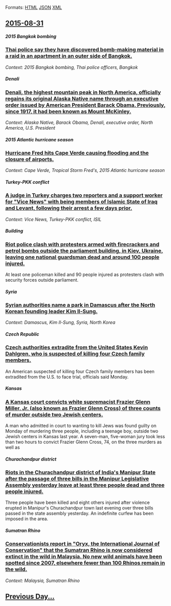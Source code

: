 
Formats: [HTML](2015/08/31/index.html)  [JSON](2015/08/31/index.json)  [XML](2015/08/31/index.xml)  

## [2015-08-31](/news/2015/08/31/index.md)

##### 2015 Bangkok bombing
### [Thai police say they have discovered bomb-making material in a raid in an apartment in an outer side of Bangkok. ](/news/2015/08/31/thai-police-say-they-have-discovered-bomb-making-material-in-a-raid-in-an-apartment-in-an-outer-side-of-bangkok.md)
_Context: 2015 Bangkok bombing, Thai police officers, Bangkok_

##### Denali
### [Denali, the highest mountain peak in North America, officially regains its original Alaska Native name through an executive order issued by American President Barack Obama. Previously, since 1917, it had been known as Mount McKinley. ](/news/2015/08/31/denali-the-highest-mountain-peak-in-north-america-officially-regains-its-original-alaska-native-name-through-an-executive-order-issued-by.md)
_Context: Alaska Native, Barack Obama, Denali, executive order, North America, U.S. President_

##### 2015 Atlantic hurricane season
### [Hurricane Fred hits Cape Verde causing flooding and the closure of airports. ](/news/2015/08/31/hurricane-fred-hits-cape-verde-causing-flooding-and-the-closure-of-airports.md)
_Context: Cape Verde, Tropical Storm Fred's, 2015 Atlantic hurricane season_

##### Turkey-PKK conflict
### [A judge in Turkey charges two reporters and a support worker for "Vice News" with being members of Islamic State of Iraq and Levant, following their arrest a few days prior. ](/news/2015/08/31/a-judge-in-turkey-charges-two-reporters-and-a-support-worker-for-vice-news-with-being-members-of-islamic-state-of-iraq-and-levant-followi.md)
_Context: Vice News, Turkey-PKK conflict, ISIL_

##### Building
### [Riot police clash with protesters armed with firecrackers and petrol bombs outside the parliament building, in Kiev, Ukraine, leaving one national guardsman dead and around 100 people injured. ](/news/2015/08/31/riot-police-clash-with-protesters-armed-with-firecrackers-and-petrol-bombs-outside-the-parliament-building-in-kiev-ukraine-leaving-one-na.md)
At least one policeman killed and 90 people injured as protesters clash with security forces outside parliament.

##### Syria
### [Syrian authorities name a park in Damascus after the North Korean founding leader Kim Il-Sung. ](/news/2015/08/31/syrian-authorities-name-a-park-in-damascus-after-the-north-korean-founding-leader-kim-il-sung.md)
_Context: Damascus, Kim Il-Sung, Syria, North Korea_

##### Czech Republic
### [Czech authorities extradite from the United States Kevin Dahlgren, who is suspected of killing four Czech family members. ](/news/2015/08/31/czech-authorities-extradite-from-the-united-states-kevin-dahlgren-who-is-suspected-of-killing-four-czech-family-members.md)
An American suspected of killing four Czech family members has been extradited from the U.S. to face trial, officials said Monday.

##### Kansas
### [A Kansas court convicts white supremacist Frazier Glenn Miller, Jr. (also known as Frazier Glenn Cross) of three counts of murder outside two Jewish centers. ](/news/2015/08/31/a-kansas-court-convicts-white-supremacist-frazier-glenn-miller-jr-also-known-as-frazier-glenn-cross-of-three-counts-of-murder-outside-tw.md)
A man who admitted in court to wanting to kill Jews was found guilty on Monday of murdering three people, including a teenage boy, outside two Jewish centers in Kansas last year. A seven-man, five-woman jury took less than two hours to convict Frazier Glenn Cross, 74, on the three murders as well as

##### Churachandpur district
### [Riots in the Churachandpur district of India's Manipur State after the passage of three bills in the Manipur Legislative Assembly yesterday leave at least three people dead and three people injured. ](/news/2015/08/31/riots-in-the-churachandpur-district-of-india-s-manipur-state-after-the-passage-of-three-bills-in-the-manipur-legislative-assembly-yesterday.md)
Three people have been killed and eight others injured after violence erupted in Manipur&#039;s Churachandpur town last evening over three bills passed in the state assembly yesterday. An indefinite curfew has been imposed in the area.

##### Sumatran Rhino
### [Conservationists report in "Oryx, the International Journal of Conservation" that the Sumatran Rhino is now considered extinct in the wild in Malaysia. No new wild animals have been spotted since 2007, elsewhere fewer than 100 Rhinos remain in the wild. ](/news/2015/08/31/conservationists-report-in-oryx-the-international-journal-of-conservation-that-the-sumatran-rhino-is-now-considered-extinct-in-the-wild-i.md)
_Context: Malaysia, Sumatran Rhino_

## [Previous Day...](/news/2015/08/30/index.md)

